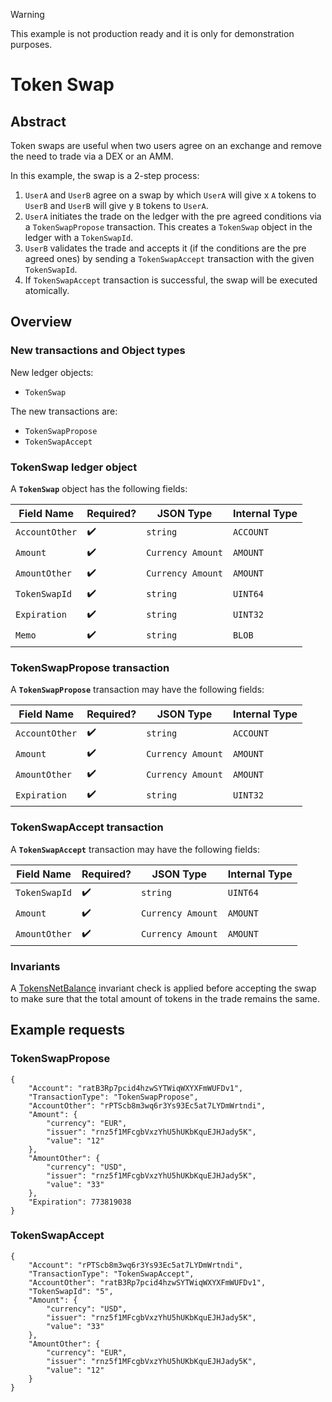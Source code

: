 > [!WARNING]  
> This example is not production ready and it is only for demonstration purposes.

# Token Swap

## Abstract

Token swaps are useful when two users agree on an exchange and remove the need to trade via a DEX or an AMM.

In this example, the swap is a 2-step process:

1. `UserA` and `UserB` agree on a swap by which `UserA` will give x `A` tokens to `UserB` and `UserB` will give y `B` tokens to `UserA`.
2. `UserA` initiates the trade on the ledger with the pre agreed conditions via a `TokenSwapPropose` transaction.
This creates a `TokenSwap` object in the ledger with a `TokenSwapId`.
3. `UserB` validates the trade and accepts it (if the conditions are the pre agreed ones) by sending a `TokenSwapAccept` transaction with the given `TokenSwapId`.
4. If `TokenSwapAccept` transaction is successful, the swap will be executed atomically.

## Overview

### New transactions and Object types

New ledger objects:

- `TokenSwap`

The new transactions are:

- `TokenSwapPropose`
- `TokenSwapAccept`

### TokenSwap ledger object

A **`TokenSwap`** object has the following fields:

| Field Name                 | Required? | JSON Type         | Internal Type   |
| -------------------------- | --------- | ----------------- | --------------- |
| `AccountOther`             | ✔️         | `string`          | `ACCOUNT`       |
| `Amount`                   | ✔️         | `Currency Amount` | `AMOUNT`        |
| `AmountOther`              | ✔️         | `Currency Amount` | `AMOUNT`        |
| `TokenSwapId`              | ✔️         | `string`          | `UINT64`        |
| `Expiration`               | ✔️         | `string`          | `UINT32`        |
| `Memo`                     | ✔️         | `string`          | `BLOB`          |

### TokenSwapPropose transaction

A **`TokenSwapPropose`** transaction may have the following fields:

| Field Name                 | Required? | JSON Type         | Internal Type   |
| -------------------------- | --------- | ----------------- | --------------- |
| `AccountOther`             | ✔️         | `string`          | `ACCOUNT`       |
| `Amount`                   | ✔️         | `Currency Amount` | `AMOUNT`        |
| `AmountOther`              | ✔️         | `Currency Amount` | `AMOUNT`        |
| `Expiration`               | ✔️         | `string`          | `UINT32`        |

### TokenSwapAccept transaction

A **`TokenSwapAccept`** transaction may have the following fields:

| Field Name                 | Required? | JSON Type         | Internal Type   |
| -------------------------- | --------- | ----------------- | --------------- |
| `TokenSwapId`              | ✔️         | `string`          | `UINT64`        |
| `Amount`                   | ✔️         | `Currency Amount` | `AMOUNT`        |
| `AmountOther`              | ✔️         | `Currency Amount` | `AMOUNT`        |

### Invariants

A [TokensNetBalance](python/examples/token_swap/token_swap.py#L59) invariant check is applied before accepting the swap to make sure that the total amount of tokens in the trade remains the same.

## Example requests

### TokenSwapPropose

```
{
    "Account": "ratB3Rp7pcid4hzwSYTWiqWXYXFmWUFDv1",
    "TransactionType": "TokenSwapPropose",
    "AccountOther": "rPTScb8m3wq6r3Ys93Ec5at7LYDmWrtndi",
    "Amount": {
        "currency": "EUR",
        "issuer": "rnz5f1MFcgbVxzYhU5hUKbKquEJHJady5K",
        "value": "12"
    },
    "AmountOther": {
        "currency": "USD",
        "issuer": "rnz5f1MFcgbVxzYhU5hUKbKquEJHJady5K",
        "value": "33"
    },
    "Expiration": 773819038
}
```

### TokenSwapAccept

```
{
    "Account": "rPTScb8m3wq6r3Ys93Ec5at7LYDmWrtndi",
    "TransactionType": "TokenSwapAccept",
    "AccountOther": "ratB3Rp7pcid4hzwSYTWiqWXYXFmWUFDv1",
    "TokenSwapId": "5",
    "Amount": {
        "currency": "USD",
        "issuer": "rnz5f1MFcgbVxzYhU5hUKbKquEJHJady5K",
        "value": "33"
    },
    "AmountOther": {
        "currency": "EUR",
        "issuer": "rnz5f1MFcgbVxzYhU5hUKbKquEJHJady5K",
        "value": "12"
    }
}
```